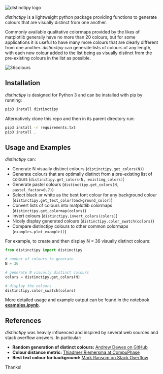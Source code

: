 ![distinctipy logo](https://raw.githubusercontent.com/alan-turing-institute/distinctipy/master/distinctipy_logo.png)

*distinctipy* is a lightweight python package providing functions to generate
colours that are visually distinct from one another.

Commonly available qualitative colormaps provided by the likes of matplotlib
generally have no more than 20 colours, but for some applications it is useful
to have many more colours that are clearly different from one another.
*distinctipy* can generate lists of colours of any length, with each new colour
added to the list being as visually distinct from the pre-existing colours in
 the list as possible.

 ![36colours](https://raw.githubusercontent.com/alan-turing-institute/distinctipy/master/distinctipy/examples/36colours.png)

## Installation

*distinctipy* is designed for Python 3 and can be installed with pip by running:

```python
pip3 install distinctipy
```

Alternatively clone this repo and then in its parent directory run:
```bash
pip3 install -r requirements.txt
pip3 install .
```

## Usage and Examples

*distinctipy* can:
* Generate N visually distinct colours (`distinctipy.get_colors(N)`)
* Generate colours that are optimally distinct from a pre-existing list of colours (`distinctipy.get_colors(N, existing_colors)`)
* Generate pastel colours (`distinctipy.get_colors(N, pastel_factor=0.7)`)
* Select black or white as the best font colour for any background colour (`distinctipy.get_text_color(background_color)`)
* Convert lists of colours into matplotlib colormaps (`distinctipy.get_colormap(colors)`)
* Invert colours (`distinctipy.invert_colors(colors)`)
* Nicely display generated colours (`distinctipy.color_swatch(colors)`)
* Compare distinctipy colours to other common colormaps (`examples.plot_example()`)

For example, to create and then display N = 36 visually distinct colours:

```python
from distinctipy import distinctipy

# number of colours to generate
N = 36

# generate N visually distinct colours
colors = distinctipy.get_colors(N)

# display the colours
distinctipy.color_swatch(colors)
```

More detailed usage and example output can be found in the notebook **[examples.ipynb](https://github.com/alan-turing-institute/distinctipy/blob/master/examples.ipynb)**.

## References

*distinctipy* was heavily influenced and inspired by several web sources and
stack overflow answers. In particular:
* **Random generation of distinct colours:** [Andrew Dewes on GitHub](https://gist.github.com/adewes/5884820)
* **Colour distance metric:** [Thiadmer Riemersma at CompuPhase](https://www.compuphase.com/cmetric.htm)
* **Best text colour for background:** [Mark Ransom on Stack Overflow](https://stackoverflow.com/a/3943023)

Thanks!
